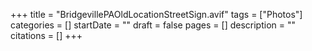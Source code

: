 +++
title = "BridgevillePAOldLocationStreetSign.avif"
tags = ["Photos"]
categories = []
startDate = ""
draft = false
pages = []
description = ""
citations = []
+++
